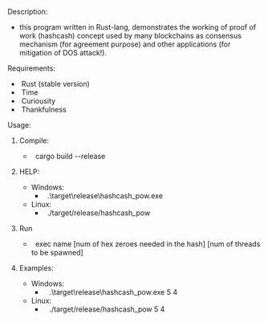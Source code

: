 Description:

- this program written in Rust-lang, demonstrates the working of proof of work (hashcash) concept used by many blockchains as consensus mechanism (for agreement purpose) and other applications (for mitigation of DOS attack!).

Requirements:

- &nbsp;Rust (stable version)
- &nbsp;Time
- &nbsp;Curiousity
- &nbsp;Thankfulness

Usage:

1. Compile:

   - &nbsp;&nbsp;cargo build --release

2. HELP:

   - Windows:
     - &nbsp;&nbsp;.\target\release\hashcash_pow.exe
   - Linux:
     - &nbsp;&nbsp;./target/release/hashcash_pow

3. Run
   - &nbsp;&nbsp;exec name [num of hex zeroes needed in the hash] [num of threads to be spawned]
4. Examples:
   - Windows:
     - &nbsp;&nbsp;&nbsp;.\target\release\hashcash_pow.exe 5 4
   - Linux:
     - &nbsp;&nbsp;&nbsp;./target/release/hashcash_pow 5 4
